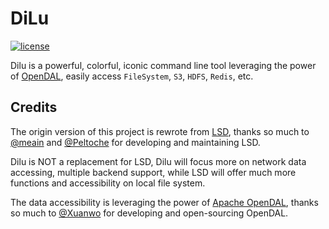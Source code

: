 # DiLu

[![license](http://img.shields.io/badge/license-Apache%20v2-blue.svg)](https://raw.githubusercontent.com/zwpaper/dilu/master/LICENSE)

Dilu is a powerful, colorful, iconic command line tool leveraging the power of [OpenDAL](https://github.com/apache/incubator-opendal), easily access `FileSystem`, `S3`, `HDFS`, `Redis`, etc.

## Credits

The origin version of this project is rewrote from [LSD](https://github.com/lsd-rs/lsd),
thanks so much to [@meain](https://github.com/meain) and [@Peltoche](https://github.com/Peltoche)
for developing and maintaining LSD.

Dilu is NOT a replacement for LSD, Dilu will focus more on network data accessing, multiple backend support,
while LSD will offer much more functions and accessibility on local file system.

The data accessibility is leveraging the power of [Apache OpenDAL](https://github.com/apache/incubator-opendal),
thanks so much to [@Xuanwo](https://github.com/Xuanwo) for developing and open-sourcing OpenDAL.
